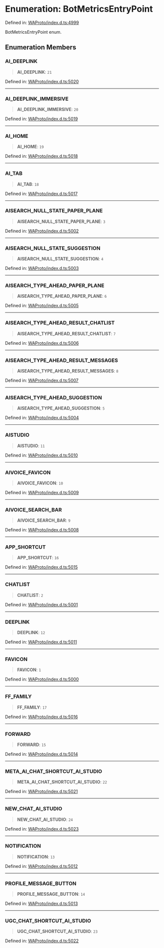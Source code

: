 # Enumeration: BotMetricsEntryPoint

Defined in: [WAProto/index.d.ts:4999](https://github.com/Fokusdotid/bail/blob/043003e0dc220c8f52aef36f90c7026f3a192427/WAProto/index.d.ts#L4999)

BotMetricsEntryPoint enum.

## Enumeration Members

### AI\_DEEPLINK

> **AI\_DEEPLINK**: `21`

Defined in: [WAProto/index.d.ts:5020](https://github.com/Fokusdotid/bail/blob/043003e0dc220c8f52aef36f90c7026f3a192427/WAProto/index.d.ts#L5020)

***

### AI\_DEEPLINK\_IMMERSIVE

> **AI\_DEEPLINK\_IMMERSIVE**: `20`

Defined in: [WAProto/index.d.ts:5019](https://github.com/Fokusdotid/bail/blob/043003e0dc220c8f52aef36f90c7026f3a192427/WAProto/index.d.ts#L5019)

***

### AI\_HOME

> **AI\_HOME**: `19`

Defined in: [WAProto/index.d.ts:5018](https://github.com/Fokusdotid/bail/blob/043003e0dc220c8f52aef36f90c7026f3a192427/WAProto/index.d.ts#L5018)

***

### AI\_TAB

> **AI\_TAB**: `18`

Defined in: [WAProto/index.d.ts:5017](https://github.com/Fokusdotid/bail/blob/043003e0dc220c8f52aef36f90c7026f3a192427/WAProto/index.d.ts#L5017)

***

### AISEARCH\_NULL\_STATE\_PAPER\_PLANE

> **AISEARCH\_NULL\_STATE\_PAPER\_PLANE**: `3`

Defined in: [WAProto/index.d.ts:5002](https://github.com/Fokusdotid/bail/blob/043003e0dc220c8f52aef36f90c7026f3a192427/WAProto/index.d.ts#L5002)

***

### AISEARCH\_NULL\_STATE\_SUGGESTION

> **AISEARCH\_NULL\_STATE\_SUGGESTION**: `4`

Defined in: [WAProto/index.d.ts:5003](https://github.com/Fokusdotid/bail/blob/043003e0dc220c8f52aef36f90c7026f3a192427/WAProto/index.d.ts#L5003)

***

### AISEARCH\_TYPE\_AHEAD\_PAPER\_PLANE

> **AISEARCH\_TYPE\_AHEAD\_PAPER\_PLANE**: `6`

Defined in: [WAProto/index.d.ts:5005](https://github.com/Fokusdotid/bail/blob/043003e0dc220c8f52aef36f90c7026f3a192427/WAProto/index.d.ts#L5005)

***

### AISEARCH\_TYPE\_AHEAD\_RESULT\_CHATLIST

> **AISEARCH\_TYPE\_AHEAD\_RESULT\_CHATLIST**: `7`

Defined in: [WAProto/index.d.ts:5006](https://github.com/Fokusdotid/bail/blob/043003e0dc220c8f52aef36f90c7026f3a192427/WAProto/index.d.ts#L5006)

***

### AISEARCH\_TYPE\_AHEAD\_RESULT\_MESSAGES

> **AISEARCH\_TYPE\_AHEAD\_RESULT\_MESSAGES**: `8`

Defined in: [WAProto/index.d.ts:5007](https://github.com/Fokusdotid/bail/blob/043003e0dc220c8f52aef36f90c7026f3a192427/WAProto/index.d.ts#L5007)

***

### AISEARCH\_TYPE\_AHEAD\_SUGGESTION

> **AISEARCH\_TYPE\_AHEAD\_SUGGESTION**: `5`

Defined in: [WAProto/index.d.ts:5004](https://github.com/Fokusdotid/bail/blob/043003e0dc220c8f52aef36f90c7026f3a192427/WAProto/index.d.ts#L5004)

***

### AISTUDIO

> **AISTUDIO**: `11`

Defined in: [WAProto/index.d.ts:5010](https://github.com/Fokusdotid/bail/blob/043003e0dc220c8f52aef36f90c7026f3a192427/WAProto/index.d.ts#L5010)

***

### AIVOICE\_FAVICON

> **AIVOICE\_FAVICON**: `10`

Defined in: [WAProto/index.d.ts:5009](https://github.com/Fokusdotid/bail/blob/043003e0dc220c8f52aef36f90c7026f3a192427/WAProto/index.d.ts#L5009)

***

### AIVOICE\_SEARCH\_BAR

> **AIVOICE\_SEARCH\_BAR**: `9`

Defined in: [WAProto/index.d.ts:5008](https://github.com/Fokusdotid/bail/blob/043003e0dc220c8f52aef36f90c7026f3a192427/WAProto/index.d.ts#L5008)

***

### APP\_SHORTCUT

> **APP\_SHORTCUT**: `16`

Defined in: [WAProto/index.d.ts:5015](https://github.com/Fokusdotid/bail/blob/043003e0dc220c8f52aef36f90c7026f3a192427/WAProto/index.d.ts#L5015)

***

### CHATLIST

> **CHATLIST**: `2`

Defined in: [WAProto/index.d.ts:5001](https://github.com/Fokusdotid/bail/blob/043003e0dc220c8f52aef36f90c7026f3a192427/WAProto/index.d.ts#L5001)

***

### DEEPLINK

> **DEEPLINK**: `12`

Defined in: [WAProto/index.d.ts:5011](https://github.com/Fokusdotid/bail/blob/043003e0dc220c8f52aef36f90c7026f3a192427/WAProto/index.d.ts#L5011)

***

### FAVICON

> **FAVICON**: `1`

Defined in: [WAProto/index.d.ts:5000](https://github.com/Fokusdotid/bail/blob/043003e0dc220c8f52aef36f90c7026f3a192427/WAProto/index.d.ts#L5000)

***

### FF\_FAMILY

> **FF\_FAMILY**: `17`

Defined in: [WAProto/index.d.ts:5016](https://github.com/Fokusdotid/bail/blob/043003e0dc220c8f52aef36f90c7026f3a192427/WAProto/index.d.ts#L5016)

***

### FORWARD

> **FORWARD**: `15`

Defined in: [WAProto/index.d.ts:5014](https://github.com/Fokusdotid/bail/blob/043003e0dc220c8f52aef36f90c7026f3a192427/WAProto/index.d.ts#L5014)

***

### META\_AI\_CHAT\_SHORTCUT\_AI\_STUDIO

> **META\_AI\_CHAT\_SHORTCUT\_AI\_STUDIO**: `22`

Defined in: [WAProto/index.d.ts:5021](https://github.com/Fokusdotid/bail/blob/043003e0dc220c8f52aef36f90c7026f3a192427/WAProto/index.d.ts#L5021)

***

### NEW\_CHAT\_AI\_STUDIO

> **NEW\_CHAT\_AI\_STUDIO**: `24`

Defined in: [WAProto/index.d.ts:5023](https://github.com/Fokusdotid/bail/blob/043003e0dc220c8f52aef36f90c7026f3a192427/WAProto/index.d.ts#L5023)

***

### NOTIFICATION

> **NOTIFICATION**: `13`

Defined in: [WAProto/index.d.ts:5012](https://github.com/Fokusdotid/bail/blob/043003e0dc220c8f52aef36f90c7026f3a192427/WAProto/index.d.ts#L5012)

***

### PROFILE\_MESSAGE\_BUTTON

> **PROFILE\_MESSAGE\_BUTTON**: `14`

Defined in: [WAProto/index.d.ts:5013](https://github.com/Fokusdotid/bail/blob/043003e0dc220c8f52aef36f90c7026f3a192427/WAProto/index.d.ts#L5013)

***

### UGC\_CHAT\_SHORTCUT\_AI\_STUDIO

> **UGC\_CHAT\_SHORTCUT\_AI\_STUDIO**: `23`

Defined in: [WAProto/index.d.ts:5022](https://github.com/Fokusdotid/bail/blob/043003e0dc220c8f52aef36f90c7026f3a192427/WAProto/index.d.ts#L5022)
